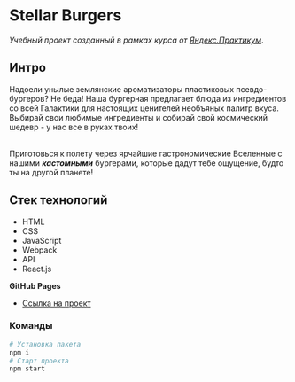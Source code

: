 # Stellar Burgers 

*Учебный проект созданный в рамках курса от [Яндекс.Практикум](https://practicum.yandex.ru/)*.

## Интро

Надоели унылые землянские ароматизаторы пластиковых псевдо-бургеров? Не беда! Наша бургерная предлагает блюда из ингредиентов со всей Галактики для настоящих ценителей необъяных палитр вкуса. Выбирай свои любимые ингредиенты и собирай свой космический шедевр - у нас все в руках твоих!<br><br> 

Приготовься к полету через ярчайшие гастрономические Вселенные с нашими ***кастомными*** бургерами, которые дадут тебе ощущение, будто ты на другой планете!

## Стек технологий
* HTML
* CSS
* JavaScript
* Webpack
* API
* React.js

**GitHub Pages**

* [Ссылка на проект](https://memocintiq.github.io/react-stellar-burger/)

### Команды
```bash
# Установка пакета
npm i
# Старт проекта
npm start
```